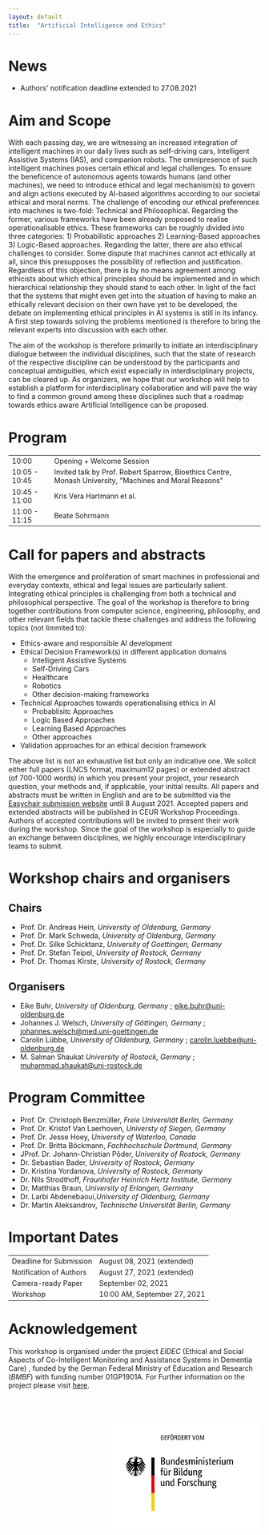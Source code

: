 ```yaml
---
layout: default
title:  "Artificial Intelligence and Ethics"
---
```


# News
- Authors' notification deadline extended to 27.08.2021

# Aim and Scope

With each passing day, we are witnessing an increased integration of intelligent machines in our daily lives such as self-driving cars, Intelligent Assistive Systems (IAS), and companion robots. The omnipresence of such intelligent machines poses certain ethical and legal challenges. To ensure the beneficence of autonomous agents towards humans (and other machines), we need to introduce ethical and legal mechanism(s) to govern and align actions executed by AI-based algorithms according to our societal ethical and moral norms. The challenge of encoding our ethical preferences into machines is two-fold: Technical and Philosophical. Regarding the former, various frameworks have been already proposed to realise operationalisable ethics. These frameworks can be roughly divided into three categories: 1) Probabilistic approaches 2) Learning-Based approaches 3) Logic-Based approaches. Regarding the latter, there are also ethical challenges to consider. Some dispute that machines cannot act ethically at all, since this presupposes the possibility of reflection and justification. Regardless of this objection, there is by no means agreement among ethicists about which ethical principles should be implemented and in which hierarchical relationship they should stand to each other. In light of the fact that the systems that might even get into the situation of having to make an ethically relevant decision on their own have yet to be developed, the debate on implementing ethical principles in AI systems is still in its infancy. A first step towards solving the problems mentioned is therefore to bring the relevant experts into discussion with each other.

The aim of the workshop is therefore primarily to initiate an interdisciplinary dialogue between the individual disciplines, such that the state of research of the respective discipline can be understood by the participants and conceptual ambiguities, which exist especially in interdisciplinary projects, can be cleared up. As organizers, we hope that our workshop will help to establish a platform for interdisciplinary collaboration and will pave the way to find a common ground among these disciplines such that a roadmap towards ethics aware Artificial Intelligence can be proposed.


# Program
<a name="Program"></a>

<table style="width:100%">
  <tr>
    <td>10:00</td>
    <td>Opening + Welcome Session</td>
  </tr>
  <tr>
    <td>10:05 - 10:45</td>
    <td>Invited talk by Prof. Robert Sparrow, Bioethics  Centre, Monash University, "Machines and Moral Reasons"</td>
  </tr>
  <tr>
    <td>10:45 - 11:00</td>
    <td>Kris Vera Hartmann et al. </td>
  </tr>
  <tr>
    <td>11:00 - 11:15</td>
    <td>Beate Sohrmann</td>
  </tr>
</table>

# Call for papers and abstracts

With the emergence and proliferation of smart machines in professional and everyday contexts, ethical and legal issues are particularly salient. Integrating ethical principles is challenging from both a technical and philosophical perspective. The goal of the workshop is therefore to bring together contributions from computer science, engineering, philosophy, and other relevant fields that tackle these challenges and address the following topics (not limmited to):

- Ethics-aware and responsible AI development
- Ethical Decision Framework(s) in different application domains
	- Intelligent Assistive Systems
	- Self-Driving Cars
	- Healthcare
	- Robotics
	- Other decision-making frameworks
- Technical Approaches towards operationalising ethics in AI
	- Probablisitc Approaches
	- Logic Based Approaches
	- Learning Based Approaches
	- Other approaches
- Validation approaches for an ethical decision framework

The above list is not an exhaustive list but only an indicative one. We solicit either full papers (LNCS format, maximum12 pages) or extended abstract (of 700-1000 words) in which you present your project, your research question, your methods and, if applicable, your initial results. All papers and abstracts must be written in English and are to be submitted via the [Easychair submission website](https://www.easychair.org/my/conference?conf=aithics2021) until 8 August 2021. Accepted papers and extended abstracts will be published in CEUR Workshop Proceedings. Authors of accepted contributions will be invited to present their work during the workshop. Since the goal of the workshop is especially to guide an exchange between disciplines, we highly encourage interdisciplinary teams to submit.

 

# Workshop chairs and organisers
## Chairs

- Prof. Dr. Andreas Hein, *University of Oldenburg, Germany*
- Prof. Dr. Mark Schweda, *University of Oldenburg, Germany*
- Prof. Dr. Silke Schicktanz, *University of Goettingen, Germany*
- Prof. Dr. Stefan Teipel, *University of Rostock, Germany*
- Prof. Dr. Thomas Kirste, *University of Rostock, Germany*

## Organisers
- Eike Buhr, *University of Oldenburg, Germany*  ; [eike.buhr@uni-oldenburg.de](mailto:eike.buhr@uni-oldenburg.de)
- Johannes J. Welsch, *University of Göttingen, Germany*  ; [johannes.welsch@med.uni-goettingen.de](mailto:johannes.welsch@med.uni-goettingen.de)
- Carolin Lübbe, *University of Oldenburg, Germany* ; [carolin.luebbe@uni-oldenburg.de](mailto:carolin.luebbe@uni-oldenburg.de)
- M. Salman Shaukat *University of Rostock, Germany* ; [muhammad.shaukat@uni-rostock.de](mailto:muhammad.shaukat@uni-rostock.de)

# Program Committee
- Prof. Dr. Christoph Benzmüller, *Freie Universität Berlin, Germany*
- Prof. Dr. Kristof Van Laerhoven, *Universty of Siegen, Germany*
- Prof. Dr. Jesse Hoey, *University of Waterloo, Canada*
- Prof. Dr. Britta Böckmann, *Fachhochschule Dortmund, Germany*
- JProf. Dr. Johann-Christian Põder, *University of Rostock, Germany*
- Dr. Sebastian Bader, *University of Rostock, Germany*
- Dr. Kristina Yordanova, *University of Rostock, Germany*
- Dr. Nils Strodthoff, *Fraunhofer Heinrich Hertz Institute, Germany*
- Dr. Matthias Braun, *University of Erlangen, Germany*
- Dr. Larbi Abdenebaoui,*University of Oldenburg, Germany*
- Dr. Martin Aleksandrov, *Technische Universität Berlin, Germany*

<h1>Important Dates</h1>

<table style="width:100%">
  
  <tr>
    <td>Deadline for Submission</td>
    <td>August 08, 2021 (extended)</td>
  </tr>
  <tr>
    <td>Notification of Authors</td>
    <td>August 27, 2021 (extended)</td>
  </tr>
  <tr>
    <td>Camera-ready Paper</td>
    <td>September 02, 2021</td>
  </tr>
  <tr>
    <td>Workshop</td>
    <td>10:00 AM, September 27, 2021</td>
  </tr>
</table>

# Acknowledgement
This workshop is organised under the project *EIDEC* (Ethical and Social Aspects of Co-Intelligent Monitoring and Assistance Systems in Dementia Care) , funded by the German Federal Ministry of Education and Research (*BMBF*) with funding number 01GP1901A. For Further information on the project please visit [here](http://demenz-assistenz.de/HOME/).
<br/>
<br/>
<br/>
<br/>

<img style= "float: right" src="BMBF_gef”rdert vom_deutsch.jpg" alt="BMBF" width="300"/>



